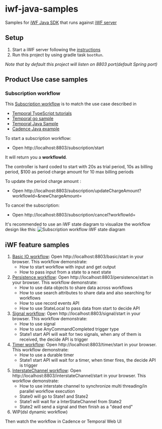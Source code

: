 # iwf-java-samples

Samples for [iWF Java SDK](https://github.com/indeedeng/iwf-java-sdk) that runs
against [iWF server](https://github.com/indeedeng/iwf)

## Setup

1. Start a iWF server following the [instructions](https://github.com/indeedeng/iwf#how-to-run-this-server)
2. Run this project by using gradle task `bootRun`.

_Note that by default this project will listen on 8803 port(default Spring port)_

## Product Use case samples

### Subscription workflow

This [Subscription workflow](https://github.com/indeedeng/iwf-java-samples/tree/main/src/main/java/io/iworkflow/workflow/subscription)
is to match the use case described in

* [Temporal TypeScript tutorials](https://learn.temporal.io/tutorials/typescript/subscriptions/)
* [Temporal go sample](https://github.com/temporalio/subscription-workflow-project-template-go)
* [Temporal Java Sample](https://github.com/temporalio/subscription-workflow-project-template-java)
* [Cadence Java example](https://cadenceworkflow.io/docs/concepts/workflows/#example)

To start a subscription workflow:

* Open http://localhost:8803/subscription/start

It will return you a **workflowId**.

The controller is hard coded to start with 20s as trial period, 10s as billing period, $100 as period charge amount for
10 max billing periods

To update the period charge amount :

* Open http://localhost:8803/subscription/updateChargeAmount?workflowId=<TheWorkflowId>&newChargeAmount=<The new amount>

To cancel the subscription:

* Open http://localhost:8803/subscription/cancel?workflowId=<TheWorkflowId>

It's recommended to use an iWF state diagram to visualize the workflow design like this:
![Subscription workflow iWF state diagram](https://user-images.githubusercontent.com/4523955/216396635-1c46df3c-e087-415a-996e-16ce47e7ccb2.png)

## iWF feature samples

1. [Basic IO workflow](https://github.com/indeedeng/iwf-java-samples/tree/main/src/main/java/io/iworkflow/workflow/basic):
   Open http://localhost:8803/basic/start in your browser. This workflow demonstrate:
   * How to start workflow with input and get output
   * How to pass input from a state to a next state
2. [Persistence workflow](https://github.com/indeedeng/iwf-java-samples/tree/main/src/main/java/io/iworkflow/workflow/persistence):
   Open http://localhost:8803/persistence/start in your browser. This workflow demonstrate:
   * How to use data objects to share data across workflows
   * How to use search attributes to share data and also searching for workflows
   * How to use record events API
   * How to use StateLocal to pass data from start to decide API
3. [Signal workflow](https://github.com/indeedeng/iwf-java-samples/tree/main/src/main/java/io/iworkflow/workflow/signal):
   Open http://localhost:8803/signal/start in your browser. This workflow demonstrate:
   * How to use signal
   * How to use AnyCommandCompleted trigger type
   * State1 start API will wait for two signals, when any of them is received, the decide API is trigger
4. [Timer workflow](https://github.com/indeedeng/iwf-java-samples/tree/main/src/main/java/io/iworkflow/workflow/timer):
   Open http://localhost:8803/timer/start in your browser. This workflow demonstrate:
   * How to use a durable timer
   * State1 start API will wait for a timer, when timer fires, the decide API is trigger
5. [InterstateChannel workflow](https://github.com/indeedeng/iwf-java-samples/tree/main/src/main/java/io/iworkflow/workflow/interstatechannel):
   Open http://localhost:8803/interstateChannel/start in your browser. This workflow demonstrate:
   * How to use interstate channel to synchronize multi threading/in parallel workflow execution
   * State0 will go to State1 and State2
   * State1 will wait for a InterStateChannel from State2
   * State2 will send a signal and then finish as a "dead end"
6. WIP(dsl dynamic workflow)

Then watch the workflow in Cadence or Temporal Web UI
